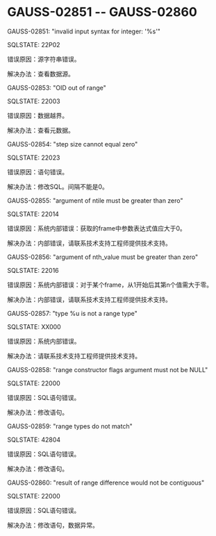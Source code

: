 # GAUSS-02851 -- GAUSS-02860

GAUSS-02851: "invalid input syntax for integer: '%s'"

SQLSTATE: 22P02

错误原因：源字符串错误。

解决办法：查看数据源。

GAUSS-02853: "OID out of range"

SQLSTATE: 22003

错误原因：数据越界。

解决办法：查看元数据。

GAUSS-02854: "step size cannot equal zero"

SQLSTATE: 22023

错误原因：语句错误。

解决办法：修改SQL。间隔不能是0。

GAUSS-02855: "argument of ntile must be greater than zero"

SQLSTATE: 22014

错误原因：系统内部错误：获取的frame中参数表达式值应大于0。

解决办法：内部错误，请联系技术支持工程师提供技术支持。

GAUSS-02856: "argument of nth\_value must be greater than zero"

SQLSTATE: 22016

错误原因：系统内部错误：对于某个frame，从1开始后其第n个值需大于零。

解决办法：内部错误，请联系技术支持工程师提供技术支持。

GAUSS-02857: "type %u is not a range type"

SQLSTATE: XX000

错误原因：系统内部错误。

解决办法：请联系技术支持工程师提供技术支持。

GAUSS-02858: "range constructor flags argument must not be NULL"

SQLSTATE: 22000

错误原因：SQL语句错误。

解决办法：修改语句。

GAUSS-02859: "range types do not match"

SQLSTATE: 42804

错误原因：SQL语句错误。

解决办法：修改语句。

GAUSS-02860: "result of range difference would not be contiguous"

SQLSTATE: 22000

错误原因：SQL语句错误。

解决办法：修改语句，数据异常。

